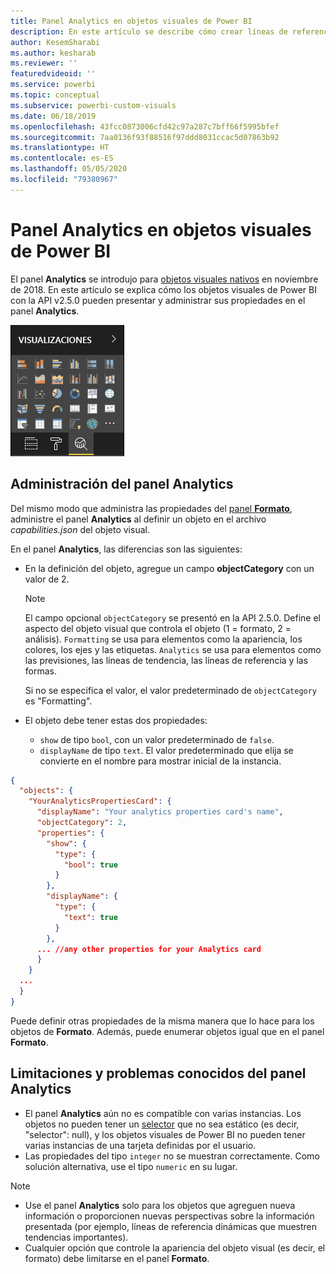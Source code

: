```yaml
---
title: Panel Analytics en objetos visuales de Power BI
description: En este artículo se describe cómo crear líneas de referencia dinámicas en objetos visuales de Power BI.
author: KesemSharabi
ms.author: kesharab
ms.reviewer: ''
featuredvideoid: ''
ms.service: powerbi
ms.topic: conceptual
ms.subservice: powerbi-custom-visuals
ms.date: 06/18/2019
ms.openlocfilehash: 43fcc0873006cfd42c97a287c7bff66f5995bfef
ms.sourcegitcommit: 7aa0136f93f88516f97ddd8031ccac5d07863b92
ms.translationtype: HT
ms.contentlocale: es-ES
ms.lasthandoff: 05/05/2020
ms.locfileid: "79380967"
---
```

# <a name="the-analytics-pane-in-power-bi-visuals"></a>Panel Analytics en objetos visuales de Power BI

El panel **Analytics** se introdujo para [objetos visuales nativos](https://docs.microsoft.com/power-bi/desktop-analytics-pane) en noviembre de 2018.
En este artículo se explica cómo los objetos visuales de Power BI con la API v2.5.0 pueden presentar y administrar sus propiedades en el panel **Analytics**.

![Panel Analytics](media/analytics-pane/visualization-pane-analytics-tab.png)

## <a name="manage-the-analytics-pane"></a>Administración del panel Analytics

Del mismo modo que administra las propiedades del [panel **Formato**](https://docs.microsoft.com/power-bi/developer/visuals/custom-visual-develop-tutorial-format-options), administre el panel **Analytics** al definir un objeto en el archivo *capabilities.json* del objeto visual.

En el panel **Analytics**, las diferencias son las siguientes:

* En la definición del objeto, agregue un campo **objectCategory** con un valor de 2.

    > [!NOTE]
    > El campo opcional `objectCategory` se presentó en la API 2.5.0. Define el aspecto del objeto visual que controla el objeto (1 = formato, 2 = análisis). `Formatting` se usa para elementos como la apariencia, los colores, los ejes y las etiquetas. `Analytics` se usa para elementos como las previsiones, las líneas de tendencia, las líneas de referencia y las formas.
    >
    > Si no se especifica el valor, el valor predeterminado de `objectCategory` es "Formatting".

* El objeto debe tener estas dos propiedades:
    * `show` de tipo `bool`, con un valor predeterminado de `false`.
    * `displayName` de tipo `text`. El valor predeterminado que elija se convierte en el nombre para mostrar inicial de la instancia.

```json
{
  "objects": {
    "YourAnalyticsPropertiesCard": {
      "displayName": "Your analytics properties card's name",
      "objectCategory": 2,
      "properties": {
        "show": {
          "type": {
            "bool": true
          }
        },
        "displayName": {
          "type": {
            "text": true
          }
        },
      ... //any other properties for your Analytics card
      }
    }
  ...
  }
}
```

Puede definir otras propiedades de la misma manera que lo hace para los objetos de **Formato**. Además, puede enumerar objetos igual que en el panel **Formato**.

## <a name="known-limitations-and-issues-of-the-analytics-pane"></a>Limitaciones y problemas conocidos del panel Analytics

* El panel **Analytics** aún no es compatible con varias instancias. Los objetos no pueden tener un [selector](https://microsoft.github.io/PowerBI-visuals/docs/concepts/objects-and-properties/#selector) que no sea estático (es decir, "selector": null), y los objetos visuales de Power BI no pueden tener varias instancias de una tarjeta definidas por el usuario.
* Las propiedades del tipo `integer` no se muestran correctamente. Como solución alternativa, use el tipo `numeric` en su lugar.

> [!NOTE]
> * Use el panel **Analytics** solo para los objetos que agreguen nueva información o proporcionen nuevas perspectivas sobre la información presentada (por ejemplo, líneas de referencia dinámicas que muestren tendencias importantes).
> * Cualquier opción que controle la apariencia del objeto visual (es decir, el formato) debe limitarse en el panel **Formato**.
